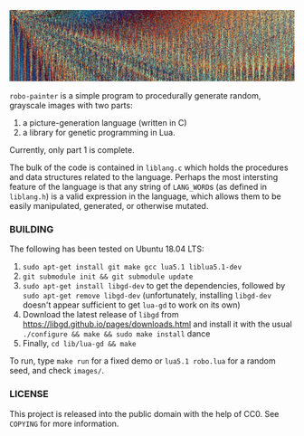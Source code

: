 ![Seed: 1149, Depth: 5](exp-1149_5.png "Seed: 1149, Depth: 5")

`robo-painter` is a simple program to procedurally generate random, grayscale images with two parts:

1. a picture-generation language (written in C) 
2. a library for genetic programming in Lua.

Currently, only part 1 is complete.

The bulk of the code is contained in `liblang.c` which holds the procedures and data structures related to the language. Perhaps the most intersting feature of the language is that any string of `LANG_WORD`s (as defined in `liblang.h`) is a valid expression in the language, which allows them to be easily manipulated, generated, or otherwise mutated.

### BUILDING

The following has been tested on Ubuntu 18.04 LTS:

1. `sudo apt-get install git make gcc lua5.1 liblua5.1-dev`
2. `git submodule init && git submodule update`
3. `sudo apt-get install libgd-dev` to get the dependencies, followed by `sudo apt-get remove libgd-dev` (unfortunately, installing `libgd-dev` doesn't appear sufficient to get `lua-gd` to work on its own)
4. Download the latest release of `libgd` from https://libgd.github.io/pages/downloads.html and install it with the usual `./configure && make && sudo make install` dance
5. Finally, `cd lib/lua-gd && make`

To run, type `make run` for a fixed demo or `lua5.1 robo.lua` for a random seed, and check `images/`.

### LICENSE
This project is released into the public domain with the help of CC0.
See `COPYING` for more information.
